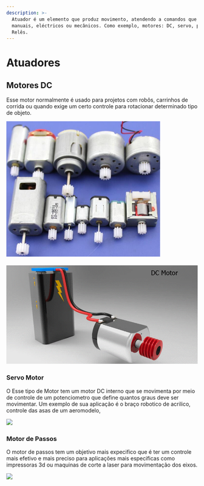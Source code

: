 ```yaml
---
description: >-
  Atuador é um elemento que produz movimento, atendendo a comandos que podem ser
  manuais, eléctricos ou mecânicos. Como exemplo, motores: DC, servo, passos e
  Relês.
---
```


# Atuadores

## Motores DC

Esse motor normalmente é usado para projetos com robôs, carrinhos de corrida ou quando exige um certo controle para rotacionar determinado tipo de objeto.

![](../../../.gitbook/assets/screenshot_2019-07-22-tipos-de-motores-dc-pesquisa-google-1.png)

#### 

![](../../../.gitbook/assets/large.gif)

### Servo Motor

O Esse tipo de Motor tem um motor DC interno que se movimenta por meio de controle de um potenciometro que define quantos graus deve ser movimentar. Um exemplo de sua aplicação é o braço robotico de acrilico, controle das asas de um aeromodelo, 

![](../../../.gitbook/assets/2565-using-the-bbc-micro-bit-to-control-servo-main-870.gif)

### Motor de Passos

O motor de passos tem um objetivo mais expecifico que é ter um controle mais efetivo e mais preciso para aplicações mais especificas como impressoras 3d ou maquinas de corte a laser para movimentação dos eixos.

![](../../../.gitbook/assets/adafruit-automotive-gauge-stepper-motor-from-tronixlabs-australia.gif)



